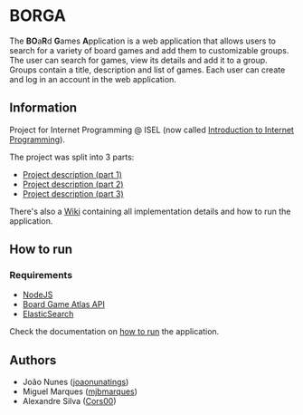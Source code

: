 # BORGA
The **BO**a**R**d **G**ames **A**pplication is a web application that allows users to search for a variety of board games and add them to customizable groups.
The user can search for games, view its details and add it to a group. Groups contain a title, description and list of games. Each user can create and log in an account in the web application.

## Information

Project for Internet Programming @ ISEL (now called [Introduction to Internet Programming](https://www.isel.pt/en/leic/introduction-internet-programming)).

The project was split into 3 parts:
- [Project description (part 1)](docs/project-description1.md)
- [Project description (part 2)](docs/project-description2.md)
- [Project description (part 3)](docs/project-description3.md)

There's also a [Wiki](docs/wiki.md) containing all implementation details and how to run the application.

## How to run

### Requirements
- [NodeJS](https://nodejs.org/en/about/)
- [Board Game Atlas API](https://www.boardgameatlas.com/api/docs)
- [ElasticSearch](https://www.elastic.co/what-is/elasticsearch)

Check the documentation on [how to run](docs/wiki.md#run-the-application) the application.

## Authors
- João Nunes ([joaonunatings](https://github.com/joaonunatings))
- Miguel Marques ([mjbmarques](https://github.com/mjbmarques))
- Alexandre Silva ([Cors00](https://github.com/Cors00))